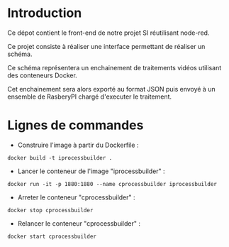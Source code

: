 # Introduction

Ce dépot contient le front-end de notre projet SI réutilisant node-red.

Ce projet consiste à réaliser une interface permettant de réaliser un schéma.

Ce schéma représentera un enchainement de traitements vidéos utilisant des conteneurs Docker.

Cet enchainement sera alors exporté au format JSON puis envoyé à un ensemble de RasberyPI chargé d'executer le traitement.

# Lignes de commandes

* Construire l'image à partir du Dockerfile : 
```
docker build -t iprocessbuilder .
```

* Lancer le conteneur de l'image "iprocessbuilder" : 
```
docker run -it -p 1880:1880 --name cprocessbuilder iprocessbuilder
```

* Arreter le conteneur "cprocessbuilder" : 
```
docker stop cprocessbuilder
```

* Relancer le conteneur "cprocessbuilder" : 
```
docker start cprocessbuilder
```
